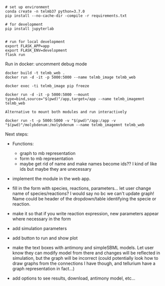 ```
# set up environment
conda create -n telmb37 python=3.7.0
pip install --no-cache-dir -compile -r requirements.txt

# for development
pip install jupyterlab


# run for local development
export FLASK_APP=app
export FLASK_ENV=development
flask run
```

Run in docker: uncomment debug mode

```
docker build -t telmb_web .
docker run -d -it -p 5000:5000 --name telmb_image telmb_web

docker exec -ti telmb_image pip freeze

docker run -d -it -p 5000:5000 --mount type=bind,source="$(pwd)"/app,target=/app --name telmb_imagemnt telmb_web

Alternative to mount both modules and run interactively

docker run -t -p 5000:5000 -v "$(pwd)"/app:/app -v "$(pwd)"/molybdenum:/molybdenum --name telmb_imagemnt telmb_web
```

Next steps:

 - Functions:
    - graph to mb representation
    - form to mb representation
    - maybe get rid of name and make names become ids?? I kind of like ids but maybe they are unecessary
    
 - implement the module in the web app.
 - fill in the form with species, reactions, parameters... let user change name of species/reactions? I would say no bc we can't update graph! Name could be header of the dropdown/table identifying the specie or reaction. 
 - make it so that if you write reaction expression, new parameters appear where necessary in the form
 - add simulation parameters
 - add button to run and show plot
 - make the text boxes with antimony and simpleSBML models. Let user know they can modify model from there and changes will be reflected in simulation, but the graph will be incorrect (could potentially look how to draw graphs from the connections I have though, and tellurium have a graph representation in fact...)
 - add options to see results, download, antimony model, etc...
